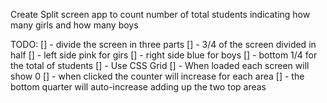 Create Split screen app to count number of total students indicating how many girls and how many boys

TODO: 
[] - divide the screen in three parts
  [] - 3/4 of the screen divided in half 
    [] - left side pink for girs
    [] - right side blue for boys
  [] - bottom 1/4 for the total of students
  [] - Use CSS Grid
[] - When loaded each screen will show 0
  [] - when clicked the counter will increase for each area
  [] - the bottom quarter will auto-increase adding up the two top areas
  